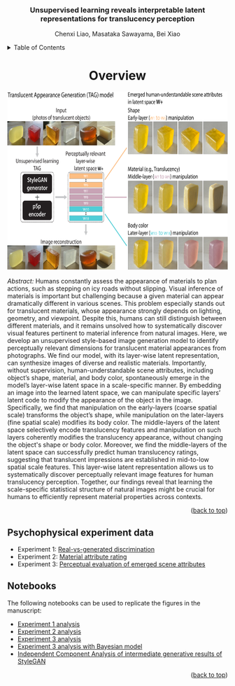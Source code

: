 <!-- Improved compatibility of back to top link: See: https://github.com/othneildrew/Best-README-Template/pull/73 -->
<a name="readme-top"></a>
<!--
*** Thanks for checking out the Best-README-Template. If you have a suggestion
*** that would make this better, please fork the repo and create a pull request
*** or simply open an issue with the tag "enhancement".
*** Don't forget to give the project a star!
*** Thanks again! Now go create something AMAZING! :D
-->



<!-- PROJECT SHIELDS -->
<!--
*** I'm using markdown "reference style" links for readability.
*** Reference links are enclosed in brackets [ ] instead of parentheses ( ).
*** See the bottom of this document for the declaration of the reference variables
*** for contributors-url, forks-url, etc. This is an optional, concise syntax you may use.
*** https://www.markdownguide.org/basic-syntax/#reference-style-links
-->



<!-- PROJECT LOGO -->
<br />

<h3 align="center">Unsupervised learning reveals interpretable latent representations for translucency perception</h3>

  <p align="center">
    Chenxi Liao, Masataka Sawayama, Bei Xiao
  </p>

</div>



<!-- TABLE OF CONTENTS -->
<details>
  <summary>Table of Contents</summary>
  <ol>
    <li>
      <a href="#about-the-project">About The Project</a>
    </li>
    <li>
      <a href="#getting-started">Getting Started</a>
      <ul>
        <li><a href="#data">Psychophysical experiment data</a></li>
        <li><a href="#analysis">Notebooks</a></li>
      </ul>
    </li>
   <!--  <li><a href="#usage">Usage</a></li>
    <li><a href="#roadmap">Roadmap</a></li>
    <li><a href="#contributing">Contributing</a></li>
    <li><a href="#license">License</a></li>
    <li><a href="#contact">Contact</a></li>
    <li><a href="#acknowledgments">Acknowledgments</a></li> -->
  </ol>
</details>



<!-- ABOUT THE PROJECT -->
<div align="center">
  <h1>Overview</h1>
</div>
  

<div align="center">
  <img src="images/intro.jpg" alt="Intro" width="677" height="408">
</div>

*Abstract:* Humans constantly assess the appearance of materials to plan actions, such as stepping on icy roads without slipping. Visual inference of materials is important but challenging because a given material can appear dramatically different in various scenes. This problem especially stands out for translucent materials, whose appearance strongly depends on lighting, geometry, and viewpoint. Despite this, humans can still distinguish between different materials, and it remains unsolved how to systematically discover visual features pertinent to material inference from natural images. Here, we develop an unsupervised style-based image generation model to identify perceptually relevant dimensions for translucent material appearances from photographs. We find our model, with its layer-wise latent representation, can synthesize images of diverse and realistic materials. Importantly, without supervision, human-understandable scene attributes, including object’s shape, material, and body color, spontaneously emerge in the model’s layer-wise latent space in a scale-specific manner. By embedding an image into the learned latent space, we can manipulate specific layers’ latent code to modify the appearance of the object in the image. Specifically, we find that manipulation on the early-layers (coarse spatial scale) transforms the object’s shape, while manipulation on the later-layers (fine spatial scale) modifies its body color. The middle-layers of the latent space selectively encode translucency features and manipulation on such layers coherently modifies the translucency appearance, without changing the object's shape or body color. Moreover, we find the middle-layers of the latent space can successfully predict human translucency ratings, suggesting that translucent impressions are established in mid-to-low spatial scale features. This layer-wise latent representation allows us to systematically discover perceptually relevant image features for human translucency perception. Together, our findings reveal that learning the scale-specific statistical structure of natural images might be crucial for humans to efficiently represent material properties across contexts.



<p align="right">(<a href="#readme-top">back to top</a>)</p>



<!-- GETTING STARTED -->
## Psychophysical experiment data

* Experiment 1: [Real-vs-generated discrimination](/data-analysis/data/Experiment1)
* Experiment 2: [Material attribute rating](/data-analysis/data/Experiment2)
* Experiment 3: [Perceptual evaluation of emerged scene attributes](/data-analysis/data/Experiment3)

## Notebooks

The following notebooks can be used to replicate the figures in the manuscript:

* [Experiment 1 analysis](/data-analysis/Analysis-real-vs-generated-discrimination.ipynb)
* [Experiment 2 analysis](/data-analysis/Analysis-material-attribute-rating.ipynb)
* [Experiment 3 analysis](/data-analysis/Analysis-scene-attribute-evaluation.ipynb)
* [Experiment 3 analysis with Bayesian model](/data-analysis/MLM-analysis/MLM-semantics_brms_version.Rmd)
* [Independent Component Analysis of intermediate generative results of StyleGAN](/data-analysis/ICA-Middle-layer.ipynb)

<p align="right">(<a href="#readme-top">back to top</a>)</p>

